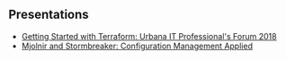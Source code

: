## Presentations


- [Getting Started with Terraform: Urbana IT Professional's Forum 2018](/ITPros2018.html)
- [Mjolnir and Stormbreaker: Configuration Management Applied](https://www.itproforum.illinois.edu/sessions)
